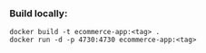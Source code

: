 ### Build locally:

```shell
docker build -t ecommerce-app:<tag> .
docker run -d -p 4730:4730 ecommerce-app:<tag>
```